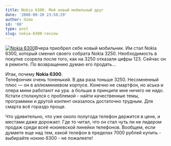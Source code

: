 ```yaml
---
title: Nokia 6300. Мой новый мобильный друг
date: '2008-09-20 23:58:29'
author: dima
id: '88'
type: post
slug: nokia-6300-review
---
```


[![Nokia 6300](https://avatars.mds.yandex.net/get-mpic/1602935/img_id6236657061861107344/orig "Nokia 6300")](https://market.yandex.ru/model.xml?hid=&modelid=987723)Вчера приобрел себе новый мобильник. Им стал Nokia 6300, который сменил своего собрата Nokia 3250. Необходимость в покупке созрела после того, как на 3250 отказали цифры 123. Сейчас он в ремонте. По возвращению думаю его продать...

Итак, почему **Nokia 6300**.  
Телефончик очень тоненький. В два раза тоньше 3250. Несомненный плюс — он в аллюминиевом корпусе. Конечно не смартфон, но аська и опера мини работают на ура. а больше в принципе мне ничего не надо. Кстати столкнулся с проблемой - найти качественные темы, программки и другой контент оказалось достаточно трудным. Для смарта всё гораздо проще. 

Что удивительно, что уже около полугода телефон держится в цене, и местами даже дорожает. Где то читал, что он стал чуть ли не лидером продаж среди всеё нокиевской линейки телефонов. Вообщем, если думаете еще над тем, какой телефон в пределах 7000 рублей купить - выбирайте нокию 6300 - не пожалеете!